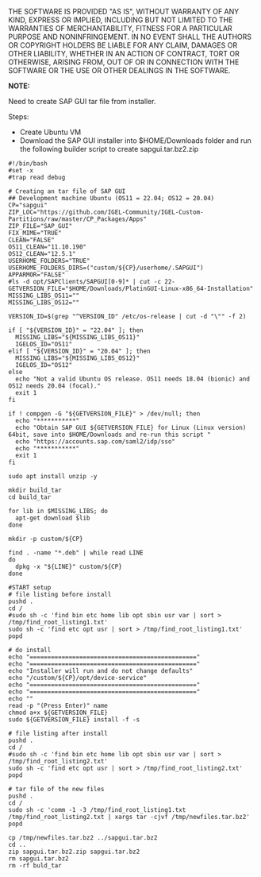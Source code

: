 THE SOFTWARE IS PROVIDED "AS IS", WITHOUT WARRANTY OF ANY KIND, EXPRESS OR IMPLIED, INCLUDING BUT NOT LIMITED TO THE WARRANTIES OF MERCHANTABILITY, FITNESS FOR A PARTICULAR PURPOSE AND NONINFRINGEMENT. IN NO EVENT SHALL THE AUTHORS OR COPYRIGHT HOLDERS BE LIABLE FOR ANY CLAIM, DAMAGES OR OTHER LIABILITY, WHETHER IN AN ACTION OF CONTRACT, TORT OR OTHERWISE, ARISING FROM, OUT OF OR IN CONNECTION WITH THE SOFTWARE OR THE USE OR OTHER DEALINGS IN THE SOFTWARE.


**NOTE:**

Need to create SAP GUI tar file from installer.

Steps:

- Create Ubuntu VM
- Download the SAP GUI installer into $HOME/Downloads folder and run the following builder script to create sapgui.tar.bz2.zip

```
#!/bin/bash
#set -x
#trap read debug

# Creating an tar file of SAP GUI
## Development machine Ubuntu (OS11 = 22.04; OS12 = 20.04)
CP="sapgui"
ZIP_LOC="https://github.com/IGEL-Community/IGEL-Custom-Partitions/raw/master/CP_Packages/Apps"
ZIP_FILE="SAP_GUI"
FIX_MIME="TRUE"
CLEAN="FALSE"
OS11_CLEAN="11.10.190"
OS12_CLEAN="12.5.1"
USERHOME_FOLDERS="TRUE"
USERHOME_FOLDERS_DIRS=("custom/${CP}/userhome/.SAPGUI")
APPARMOR="FALSE"
#ls -d opt/SAPClients/SAPGUI[0-9]* | cut -c 22-
GETVERSION_FILE="$HOME/Downloads/PlatinGUI-Linux-x86_64-Installation"
MISSING_LIBS_OS11=""
MISSING_LIBS_OS12=""

VERSION_ID=$(grep "^VERSION_ID" /etc/os-release | cut -d "\"" -f 2)

if [ "${VERSION_ID}" = "22.04" ]; then
  MISSING_LIBS="${MISSING_LIBS_OS11}"
  IGELOS_ID="OS11"
elif [ "${VERSION_ID}" = "20.04" ]; then
  MISSING_LIBS="${MISSING_LIBS_OS12}"
  IGELOS_ID="OS12"
else
  echo "Not a valid Ubuntu OS release. OS11 needs 18.04 (bionic) and OS12 needs 20.04 (focal)."
  exit 1
fi

if ! compgen -G "${GETVERSION_FILE}" > /dev/null; then
  echo "***********"
  echo "Obtain SAP GUI ${GETVERSION_FILE} for Linux (Linux version) 64bit, save into $HOME/Downloads and re-run this script "
  echo "https://accounts.sap.com/saml2/idp/sso"
  echo "***********"
  exit 1
fi

sudo apt install unzip -y

mkdir build_tar
cd build_tar

for lib in $MISSING_LIBS; do
  apt-get download $lib
done

mkdir -p custom/${CP}

find . -name "*.deb" | while read LINE
do
  dpkg -x "${LINE}" custom/${CP}
done

#START setup
# file listing before install
pushd .
cd /
#sudo sh -c 'find bin etc home lib opt sbin usr var | sort > /tmp/find_root_listing1.txt'
sudo sh -c 'find etc opt usr | sort > /tmp/find_root_listing1.txt'
popd

# do install
echo "==============================================="
echo "==============================================="
echo "Installer will run and do not change defaults"
echo "/custom/${CP}/opt/device-service" 
echo "==============================================="
echo "==============================================="
echo ""
read -p "(Press Enter)" name
chmod a+x ${GETVERSION_FILE}
sudo ${GETVERSION_FILE} install -f -s

# file listing after install
pushd .
cd /
#sudo sh -c 'find bin etc home lib opt sbin usr var | sort > /tmp/find_root_listing2.txt'
sudo sh -c 'find etc opt usr | sort > /tmp/find_root_listing2.txt'
popd

# tar file of the new files
pushd .
cd /
sudo sh -c 'comm -1 -3 /tmp/find_root_listing1.txt /tmp/find_root_listing2.txt | xargs tar -cjvf /tmp/newfiles.tar.bz2'
popd

cp /tmp/newfiles.tar.bz2 ../sapgui.tar.bz2
cd ..
zip sapgui.tar.bz2.zip sapgui.tar.bz2
rm sapgui.tar.bz2
rm -rf buld_tar
```